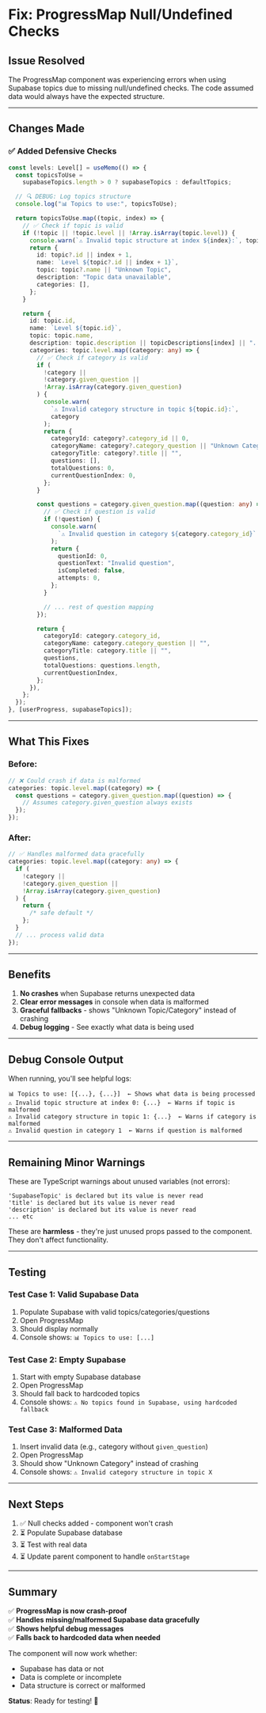 # Fix: ProgressMap Null/Undefined Checks

## Issue Resolved

The ProgressMap component was experiencing errors when using Supabase topics due to missing null/undefined checks. The code assumed data would always have the expected structure.

---

## Changes Made

### ✅ Added Defensive Checks

```typescript
const levels: Level[] = useMemo(() => {
  const topicsToUse =
    supabaseTopics.length > 0 ? supabaseTopics : defaultTopics;

  // 🔍 DEBUG: Log topics structure
  console.log("📊 Topics to use:", topicsToUse);

  return topicsToUse.map((topic, index) => {
    // ✅ Check if topic is valid
    if (!topic || !topic.level || !Array.isArray(topic.level)) {
      console.warn(`⚠️ Invalid topic structure at index ${index}:`, topic);
      return {
        id: topic?.id || index + 1,
        name: `Level ${topic?.id || index + 1}`,
        topic: topic?.name || "Unknown Topic",
        description: "Topic data unavailable",
        categories: [],
      };
    }

    return {
      id: topic.id,
      name: `Level ${topic.id}`,
      topic: topic.name,
      description: topic.description || topicDescriptions[index] || "...",
      categories: topic.level.map((category: any) => {
        // ✅ Check if category is valid
        if (
          !category ||
          !category.given_question ||
          !Array.isArray(category.given_question)
        ) {
          console.warn(
            `⚠️ Invalid category structure in topic ${topic.id}:`,
            category
          );
          return {
            categoryId: category?.category_id || 0,
            categoryName: category?.category_question || "Unknown Category",
            categoryTitle: category?.title || "",
            questions: [],
            totalQuestions: 0,
            currentQuestionIndex: 0,
          };
        }

        const questions = category.given_question.map((question: any) => {
          // ✅ Check if question is valid
          if (!question) {
            console.warn(
              `⚠️ Invalid question in category ${category.category_id}`
            );
            return {
              questionId: 0,
              questionText: "Invalid question",
              isCompleted: false,
              attempts: 0,
            };
          }

          // ... rest of question mapping
        });

        return {
          categoryId: category.category_id,
          categoryName: category.category_question || "",
          categoryTitle: category.title || "",
          questions,
          totalQuestions: questions.length,
          currentQuestionIndex,
        };
      }),
    };
  });
}, [userProgress, supabaseTopics]);
```

---

## What This Fixes

### Before:

```typescript
// ❌ Could crash if data is malformed
categories: topic.level.map((category) => {
  const questions = category.given_question.map((question) => {
    // Assumes category.given_question always exists
  });
});
```

### After:

```typescript
// ✅ Handles malformed data gracefully
categories: topic.level.map((category: any) => {
  if (
    !category ||
    !category.given_question ||
    !Array.isArray(category.given_question)
  ) {
    return {
      /* safe default */
    };
  }
  // ... process valid data
});
```

---

## Benefits

1. **No crashes** when Supabase returns unexpected data
2. **Clear error messages** in console when data is malformed
3. **Graceful fallbacks** - shows "Unknown Topic/Category" instead of crashing
4. **Debug logging** - See exactly what data is being used

---

## Debug Console Output

When running, you'll see helpful logs:

```
📊 Topics to use: [{...}, {...}]  ← Shows what data is being processed
⚠️ Invalid topic structure at index 0: {...}  ← Warns if topic is malformed
⚠️ Invalid category structure in topic 1: {...}  ← Warns if category is malformed
⚠️ Invalid question in category 1  ← Warns if question is malformed
```

---

## Remaining Minor Warnings

These are TypeScript warnings about unused variables (not errors):

```
'SupabaseTopic' is declared but its value is never read
'title' is declared but its value is never read
'description' is declared but its value is never read
... etc
```

These are **harmless** - they're just unused props passed to the component. They don't affect functionality.

---

## Testing

### Test Case 1: Valid Supabase Data

1. Populate Supabase with valid topics/categories/questions
2. Open ProgressMap
3. Should display normally
4. Console shows: `📊 Topics to use: [...]`

### Test Case 2: Empty Supabase

1. Start with empty Supabase database
2. Open ProgressMap
3. Should fall back to hardcoded topics
4. Console shows: `⚠️ No topics found in Supabase, using hardcoded fallback`

### Test Case 3: Malformed Data

1. Insert invalid data (e.g., category without `given_question`)
2. Open ProgressMap
3. Should show "Unknown Category" instead of crashing
4. Console shows: `⚠️ Invalid category structure in topic X`

---

## Next Steps

1. ✅ Null checks added - component won't crash
2. ⏳ Populate Supabase database
3. ⏳ Test with real data
4. ⏳ Update parent component to handle `onStartStage`

---

## Summary

✅ **ProgressMap is now crash-proof**  
✅ **Handles missing/malformed Supabase data gracefully**  
✅ **Shows helpful debug messages**  
✅ **Falls back to hardcoded data when needed**

The component will now work whether:

- Supabase has data or not
- Data is complete or incomplete
- Data structure is correct or malformed

**Status**: Ready for testing! 🚀
